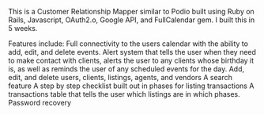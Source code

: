This is a Customer Relationship Mapper similar to Podio built using Ruby on Rails, Javascript, OAuth2.o, Google API, and FullCalendar gem. I built this in 5 weeks.


Features include:
Full connectivity to the users calendar with the ability to add, edit, and delete events. 
Alert system that tells the user when they need to make contact with clients, alerts the user to any clients whose birthday it is, as well as reminds the user of any scheduled events for the day.
Add, edit, and delete users, clients, listings, agents, and vendors
A search feature
A step by step checklist built out in phases for listing transactions 
A transactions table that tells the user which listings are in which phases.
Password recovery 


